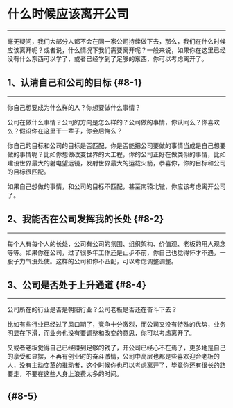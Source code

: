 # 什么时候应该离开公司

---

毫无疑问，我们大部分人都不会在同一家公司持续做下去，那么，我们在什么时候应该离开呢？或者说，什么情况下我们需要离开呢？一般来说，如果你在这里已经没有什么东西可以学了，或者已经学到了足够的东西，你可以考虑离开了。

## 1、认清自己和公司的目标 {#8-1}

---

你自己想要成为什么样的人？你想要做什么事情？

公司在做什么事情？公司的方向是怎么样的？公司做的事情，你认同么？你喜欢么？假设你在这里干一辈子，你会后悔么？

你自己的目标和公司的目标是否匹配，你是否能把公司要做的事情当成是自己想要做的事情呢？比如你想做改变世界的大工程，你的公司正好在做类似的事情，比如建设世界最大的射电望远镜，发射世界最大的运载火箭，恭喜你，你的目标和公司的目标很匹配。

如果自己想做的事情，和公司的目标不匹配，甚至南辕北辙，你应该考虑离开公司了。

## 2、我能否在公司发挥我的长处 {#8-2}

---

每个人有每个人的长处，公司有公司的氛围、组织架构、价值观、老板的用人观念等等。如果你在公司，过了很多年工作还是止步不前，你自己也觉得怀才不遇，一股子力气没处使。这样的公司和你不匹配，可以考虑调整调整。

## 3、公司是否处于上升通道 {#8-4}

---

公司所在的行业是否是朝阳行业？公司老板是否还在奋斗下去？

比如有些行业已经过了风口期了，竞争十分激烈，而公司又没有特殊的优势，业务明显在下滑，而业务也没有要调整和改变的意思，你可以考虑离开了。

又或者老板觉得自己已经赚到足够的钱了，开公司已经心不在焉了，更多地是自己的享受和显摆，不再有创业时的奋斗激情，公司中高层也都是些喜欢迎合老板的人，没有主动变革的推动者，这个时候你也可以考虑离开了，毕竟你还有很长的路要走，不要在这些人身上浪费太多的时间。

##  {#8-5}




